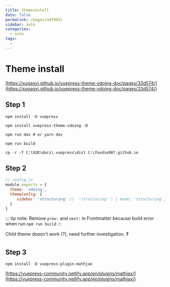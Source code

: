 ```yaml
---
title: themeinstall
date: false
permalink: /pages/adf905/
sidebar: auto
categories:
  - note
tags:
  -
---
```

# Theme install

[https://xugaoyi.github.io/vuepress-theme-vdoing-doc/pages/33d574/](https://xugaoyi.github.io/vuepress-theme-vdoing-doc/pages/33d574/)

## Step 1

``` shell
npm install -D vuepress

npm install vuepress-theme-vdoing -D

npm run dev # or yarn dev

npm run build

cp -r -f C:\VUE\docs\.vuepress\dist C:\foxdie987.github.io

```

## Step 2

``` js
// config.js
module.exports = {
  theme: 'vdoing',
  themeConfig: {
     sidebar: 'structuring' //  'structuring' | { mode: 'structuring', collapsable: Boolean} | 'auto' | 自定义
  }
}
```

::: tip note:
Remove  `prev:` and `next:` in Frontmatter because build error when run `npm run build`
:::

Child theme doesn't work (?), need further investigation. :question:

## Step 3

``` shell
npm install -D vuepress-plugin-mathjax
```
[https://vuepress-community.netlify.app/en/plugins/mathjax/](https://vuepress-community.netlify.app/en/plugins/mathjax/)
